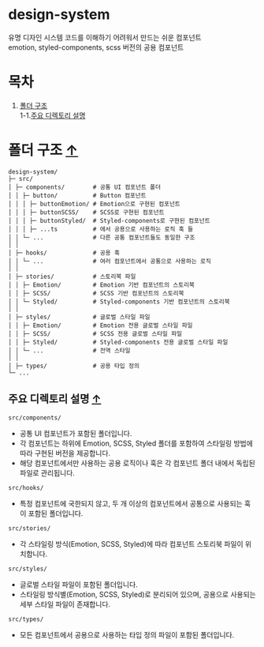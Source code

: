 # design-system

유명 디자인 시스템 코드를 이해하기 어려워서 만드는 쉬운 컴포넌트  
emotion, styled-components, scss 버전의 공용 컴포넌트

# 목차

1. [폴더 구조](#폴더-구조)  
   1-1.[주요 디렉토리 설명](#주요-디렉토리-설명)

# 폴더 구조 [↑](#목차)

```plaintext
design-system/
├─ src/
│ ├─ components/        # 공통 UI 컴포넌트 폴더
│ │ ├─ button/          # Button 컴포넌트
│ │ │ ├─ buttonEmotion/ # Emotion으로 구현된 컴포넌트
│ │ │ ├─ buttonSCSS/    # SCSS로 구현된 컴포넌트
│ │ │ ├─ buttonStyled/  # Styled-components로 구현된 컴포넌트
│ │ │ ├─ ...ts          # 에서 공용으로 사용하는 로직 훅 들
│ │ └─ ...              # 다른 공통 컴포넌트들도 동일한 구조
│ │
│ ├─ hooks/             # 공용 훅
│ │ └─ ...              # 여러 컴포넌트에서 공통으로 사용하는 로직
│ │
│ ├─ stories/           # 스토리북 파일
│ │ ├─ Emotion/         # Emotion 기반 컴포넌트의 스토리북
│ │ ├─ SCSS/            # SCSS 기반 컴포넌트의 스토리북
│ │ └─ Styled/          # Styled-components 기반 컴포넌트의 스토리북
│ │
│ ├─ styles/            # 글로벌 스타일 파일
│ │ ├─ Emotion/         # Emotion 전용 글로벌 스타일 파일
│ │ ├─ SCSS/            # SCSS 전용 글로벌 스타일 파일
│ │ ├─ Styled/          # Styled-components 전용 글로벌 스타일 파일
│ │ └─ ...              # 전역 스타일
│ │
│ ├─ types/             # 공용 타입 정의
└─ ...

```

## 주요 디렉토리 설명 [↑](#목차)

`src/components/`

- 공통 UI 컴포넌트가 포함된 폴더입니다.
- 각 컴포넌트는 하위에 Emotion, SCSS, Styled 폴더를 포함하여 스타일링 방법에 따라 구현된 버전을 제공합니다.
- 해당 컴포넌트에서만 사용하는 공용 로직이나 훅은 각 컴포넌트 폴더 내에서 독립된 파일로 관리됩니다.

`src/hooks/`

- 특정 컴포넌트에 국한되지 않고, 두 개 이상의 컴포넌트에서 공통으로 사용되는 훅이 포함된 폴더입니다.

`src/stories/`

- 각 스타일링 방식(Emotion, SCSS, Styled)에 따라 컴포넌트 스토리북 파일이 위치합니다.

`src/styles/`

- 글로벌 스타일 파일이 포함된 폴더입니다.
- 스타일링 방식별(Emotion, SCSS, Styled)로 분리되어 있으며, 공용으로 사용되는 세부 스타일 파일이 존재합니다.

`src/types/`

- 모든 컴포넌트에서 공용으로 사용하는 타입 정의 파일이 포함된 폴더입니다.
